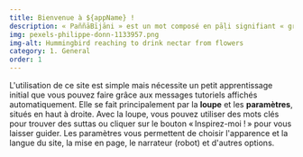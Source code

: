 ```yaml
---
title: Bienvenue à ${appName} !
description: « PaññāBījāni » est un mot composé en pāḷi signifiant « graines de sagesse ». C'est une application web dédiée à l'étude et à la traduction des textes bouddhistes anciens, en particulier des suttas (discours doctrinaux du Bouddha et de ses premiers disciples). Elle propose de nouvelles traductions françaises des suttas et contient également diverses informations de référence sur les textes bouddhistes anciens.
img: pexels-philippe-donn-1133957.png
img-alt: Hummingbird reaching to drink nectar from flowers
category: 1. General
order: 1
---
```


L'utilisation de ce site est simple mais nécessite un petit apprentissage initial que vous pouvez faire grâce aux messages tutoriels affichés automatiquement. Elle se fait principalement par la **loupe** et les **paramètres**, situés en haut à droite. Avec la loupe, vous pouvez utiliser des mots clés pour trouver des suttas ou cliquer sur le bouton « Inspirez-moi ! » pour vous laisser guider. Les paramètres vous permettent de choisir l'apparence et la langue du site, la mise en page, le narrateur (robot) et d'autres options.

